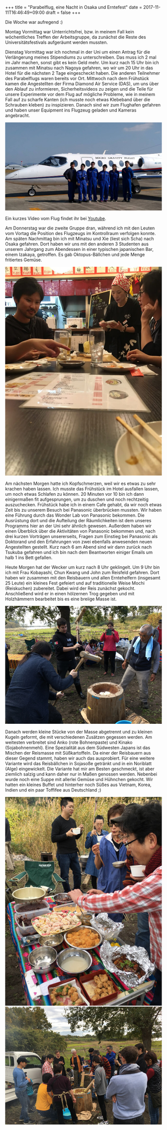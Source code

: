 +++
title = "Parabelflug, eine Nacht in Osaka und Erntefest"
date = 2017-11-11T16:46:49+09:00
draft = false
+++

Die Woche war aufregend :)

Montag Vormittag war Unterrichtsfrei, bzw. in meinem Fall kein wöchentliches
Treffen der Arbeitsgruppe, da zunächst die Reste des Universitätsfestivals
aufgeräumt werden mussten.

Dienstag Vormittag war ich nochmal in der Uni um einen Antrag für die
Verlängerung meines Stipendiums zu unterschreiben. Das muss ich 2 mal im Jahr
machen, sonst gibt es kein Geld mehr. Um kurz nach 15 Uhr bin ich zusammen mit
Minatsu nach Nagoya gefahren, wo wir um 20 Uhr in das Hotel für die nächsten 2
Tage eingescheckt haben. Die anderen Teilnehmer des Parabelflugs waren bereits
vor Ort. Mittwoch nach dem Frühstück kamen die Angestellten der Firma Diamond
Air Service (DAS), um uns über den Ablauf zu informieren, Sicherheitsvideos zu
zeigen und die Teile für unsere Experimente vor dem Flug auf mögliche Probleme,
wie in meinem Fall auf zu scharfe Kanten (ich musste noch etwas Klebeband über
die Schrauben kleben) zu inspizieren. Danach sind wir zum Flughafen gefahren und
haben unser Equipment ins Flugzeug geladen und Kameras angebracht.

![Das Flugteam](/img/2017_11_11/flight.jpg)

Ein kurzes Video vom Flug findet ihr bei [Youtube].

Am Donnerstag war die zweite Gruppe dran, während ich mit den Leuten vom Vortag
die Position des Flugzeugs im Kontrollraum verfolgen konnte. Am späten
Nachmittag bin ich mit Minatsu und Xie (liest sich Scha) nach Osaka gefahren.
Dort haben wir uns mit den anderen 3 Studenten aus unserem Jahrgang zum
Abendessen in einer typischen japanischen Bar, einem Izakaya, getroffen. Es gab
Oktopus-Bällchen und jede Menge fritiertes Gemüse.

![Typischer Pub](/img/2017_11_11/night.jpg)

Am nächsten Morgen hatte ich Kopfschmerzen, weil wir es etwas zu sehr krachen
haben lassen. Ich musste das Frühstück im Hotel ausfallen lassen, um noch etwas
Schlafen zu können. 20 Minuten vor 10 bin ich dann einigermaßen fit
aufgesprungen, um zu duschen und noch rechtzeitig auszuchecken. Frühstück habe
ich in einem Cafe gehabt, da wir noch etwas Zeit bis zu unserem Besuch bei
Panasonic überbrücken mussten. Wir haben eine Führung durch das Wonder Lab von
Panasonic bekommen. Die Ausrüstung dort und die Aufteilung der Räumlichkeiten
ist dem unseres Programms hier an der Uni sehr ähnlich gewesen. Außerdem haben
wir einen Überblick über die Aktivitäten von Panasonic bekommen und, nach drei
kurzen Vorträgen unsererseits, Fragen zum Einstieg bei Panasonic als Doktorand
und den Erfahrungen von zwei ebenfalls anwesenden neuen Angestellten gestellt.
Kurz nach 6 am Abend sind wir dann zurück nach Tsukuba gefahren und ich bin nach
dem Beantworten einiger Emails um halb 1 ins Bett gefallen.

Heute Morgen hat der Wecker um kurz nach 8 Uhr geklingelt. Um 9 Uhr bin ich mit
Frau Kobayashi, Chun Kwang und John zum Reisfeld gefahren. Dort haben wir
zusammen mit den Reisbauern und allen Erntehelfern (insgesamt 25 Leute) ein
kleines Fest gefeiert und auf traditionelle Weise Mochi (Reiskuchen) zubereitet.
Dabei wird der Reis zunächst gekocht. Anschließend wird er in einen hölzernen
Trog gegeben und mit Holzhämmern bearbeitet bis es eine breiige Masse ist.

![Zubereitung](/img/2017_11_11/beat.jpg)

Danach werden kleine Stücke von der Masse abgetrennt und zu kleinen Kugeln
geformt, die mit verschiedenen Zusätzen gegessen werden. Am weitesten verbreitet
sind Anko (rote Bohnenpaste) und Kinako (Sojabohnenmehl). Eine Spezialität aus
dem Südwesten Japans ist das Mischen der Reismasse mit Süßkartoffeln. Da einer
der Reisbauern aus dieser Gegend stammt, haben wir auch das ausprobiert. Für
eine weitere Variante wird das Reisbällchen in Sojasoße getränkt und in ein
Noriblatt (Alge) eingewickelt. Die Variante hat mir am Besten geschmeckt, ist
aber ziemlich salzig und kann daher nur in Maßen genossen werden. Nebenbei wurde
noch eine Suppe mit allerlei Gemüse und Hühnchen gekocht. Wir hatten ein kleines
Buffet und hinterher noch Süßes aus Vietnam, Korea, Indien und ein paar Toffifee
aus Deutschland ;)

![Buffet](/img/2017_11_11/buffet.jpg)
![Festgesellschaft](/img/2017_11_11/group.jpg)

<!-- Links: -->
[Youtube]: https://youtu.be/l_b874k-Dxc
